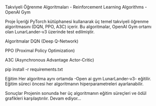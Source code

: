 Takviyeli Öğrenme Algoritmaları - Reinforcement Learning Algorithms - OpenAI Gym

Proje İçeriği
PyTorch kütüphanesi kullanarak üç temel takviyeli öğrenme algoritmasını (DQN, PPO, A3C) içerir. 
Bu algoritmalar, OpenAI Gym ortamı olan LunarLander-v3 üzerinde test edilmiştir.

Algoritmalar
DQN (Deep Q-Network)

PPO (Proximal Policy Optimization)

A3C (Asynchronous Advantage Actor-Critic)

pip install -r requirements.txt

Eğitim
Her algoritma aynı ortamda -Open ai gym LunarLander-v3- eğitilir. 
Eğitim süreci öncesi her algoritmanın hiperparametreleri ayarlanabilir.

Sonuçlar
Projenin sonunda her üç algoritmanın eğitim süreçleri ve ödül grafikleri karşılaştırılır.
Devam ediyor...
